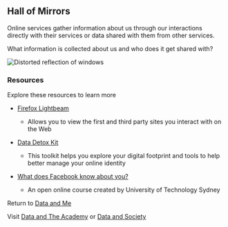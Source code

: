 ## Hall of Mirrors

Online services gather information about us through our interactions directly with their services or data shared
with them from other services.

What information is collected about us and who does it get shared with?

![Distorted reflection of windows](/assets/reflection-1977040_1920.jpg)

### Resources

Explore these resources to learn more

* [Firefox Lightbeam](https://addons.mozilla.org/en-GB/firefox/addon/lightbeam/)
  * Allows you to view the first and third party sites you interact with on the Web

* [Data Detox Kit](https://datadetox.myshadow.org/en/detox/day0)
  * This toolkit helps you explore your digital footprint and tools to help better manage your online identity

* [What does Facebook know about you?](https://open.uts.edu.au/facebookknowyou.html)
  * An open online course created by University of Technology Sydney



Return to [Data and Me](/me/index.html)

Visit [Data and The Academy](/academy/index.html) or [Data and Society](/society/index.html)

